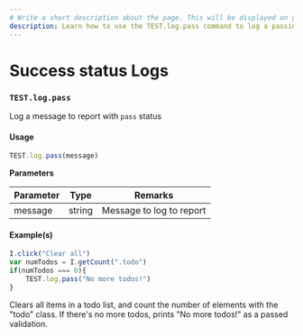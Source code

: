 ```yaml
---
# Write a short description about the page. This will be displayed on google search results.
description: Learn how to use the TEST.log.pass command to log a passing custom report in your UIlicious test.
---
```


# Success status Logs

### `TEST.log.pass` <a href="#testlogpass" id="testlogpass"></a>

Log a message to report with `pass` status

#### Usage <a href="#usage" id="usage"></a>

```javascript
TEST.log.pass(message)
```

**Parameters**

| Parameter | Type   | Remarks                  |
| --------- | ------ | ------------------------ |
| message   | string | Message to log to report |

#### Example(s) <a href="#examples" id="examples"></a>

```javascript
I.click("Clear all")
var numTodos = I.getCount(".todo")
if(numTodos === 0){
    TEST.log.pass("No more todos!")
}
```

Clears all items in a todo list, and count the number of elements with the "todo" class. If there's no more todos, prints "No more todos!" as a passed validation.

